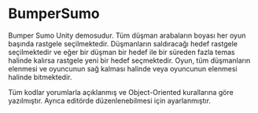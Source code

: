 # BumperSumo

Bumper Sumo Unity demosudur. Tüm düşman arabaların boyası her oyun başında rastgele seçilmektedir.
Düşmanların saldıracağı hedef rastgele seçilmektedir ve eğer bir düşman bir hedef ile bir süreden fazla temas halinde kalırsa rastgele yeni bir hedef seçmektedir.
Oyun, tüm düşmanların elenmesi ve oyuncunun sağ kalması halinde veya oyuncunun elenmesi halinde bitmektedir.

Tüm kodlar yorumlarla açıklanmış ve Object-Oriented kurallarına göre yazılmıştır. Ayrıca editörde düzenlenebilmesi için ayarlanmıştır.
